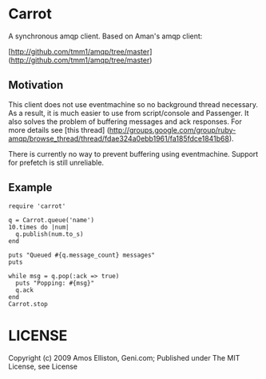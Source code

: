 # Carrot

A synchronous amqp client. Based on Aman's amqp client:

[http://github.com/tmm1/amqp/tree/master] (http://github.com/tmm1/amqp/tree/master)

## Motivation

This client does not use eventmachine so no background thread necessary. As a result, it is much easier to use from script/console and Passenger. It also solves the problem of buffering messages and ack responses. For more details see [this thread] (http://groups.google.com/group/ruby-amqp/browse_thread/thread/fdae324a0ebb1961/fa185fdce1841b68).

There is currently no way to prevent buffering using eventmachine. Support for prefetch is still unreliable.


## Example
    
    require 'carrot'

    q = Carrot.queue('name')
    10.times do |num|
      q.publish(num.to_s)
    end
    
    puts "Queued #{q.message_count} messages"
    puts
    
    while msg = q.pop(:ack => true)
      puts "Popping: #{msg}"
      q.ack
    end
    Carrot.stop
    
# LICENSE

Copyright (c) 2009 Amos Elliston, Geni.com; Published under The MIT License, see License
